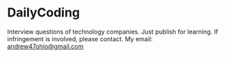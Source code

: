 # DailyCoding
Interview questions of technology companies. Just publish for learning.
If infringement is involved, please contact. 
My email: andrew47ohio@gmail.com
